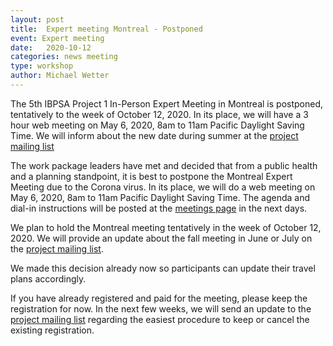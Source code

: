 ```yaml
---
layout: post
title:  Expert meeting Montreal - Postponed
event: Expert meeting
date:   2020-10-12
categories: news meeting
type: workshop
author: Michael Wetter
---
```


The 5th IBPSA Project 1 In-Person Expert Meeting in Montreal is postponed, tentatively
to the week of October 12, 2020. In its place, we will have a 3 hour web meeting on May 6, 2020, 8am to 11am Pacific Daylight Saving Time.
We will inform about the new date during summer
at the [project mailing list](https://groups.google.com/forum/#!forum/ibpsa-project-1-announcements)

<!--excerpt-->

The work package leaders have met and decided that from a public health and a planning
standpoint, it is best to postpone the Montreal Expert Meeting due to the Corona virus.
In its place, we will do a web meeting on May 6, 2020, 8am to 11am Pacific Daylight Saving Time.
The agenda and dial-in instructions will be posted at the [meetings page](https://github.com/ibpsa/project1/wiki/Meetings) in the next days. 

We plan to hold the Montreal meeting tentatively in the week of October 12, 2020. We will provide
an update about the fall meeting in June or July on the [project mailing list](https://groups.google.com/forum/#!forum/ibpsa-project-1-announcements).

We made this decision already now so participants can update their travel plans accordingly.

If you have already registered and paid for the meeting, please keep the registration
for now. In the next few weeks, we will send an update to the
[project mailing list](https://groups.google.com/forum/#!forum/ibpsa-project-1-announcements)
regarding the easiest procedure to keep or cancel the existing registration.
